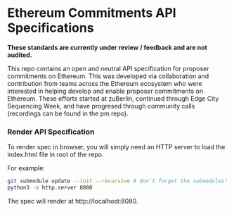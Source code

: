 # Ethereum Commitments API Specifications

**These standards are currently under review / feedback and are not audited.**

This repo contains an open and neutral API specification for proposer commitments on Ethereum. This was developed via collaboration and contribution from teams across the Ethereum ecosystem who were interested in helping develop and enable proposer commitments on Ethereum. These efforts started at zuBerlin, continued through Edge City Sequencing Week, and have progresed through community calls (recordings can be found in the pm repo). 


### Render API Specification
To render spec in browser, you will simply need an HTTP server to load the index.html file in root of the repo.

For example:

```bash
git submodule update --init --recursive # don't forget the submodules!
python3 -m http.server 8080
```

The spec will render at http://localhost:8080.
